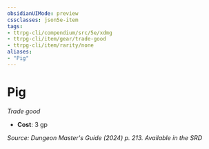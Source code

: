 ```yaml
---
obsidianUIMode: preview
cssclasses: json5e-item
tags:
- ttrpg-cli/compendium/src/5e/xdmg
- ttrpg-cli/item/gear/trade-good
- ttrpg-cli/item/rarity/none
aliases: 
- "Pig"
---
```

# Pig
*Trade good*  


- **Cost**: 3 gp

*Source: Dungeon Master's Guide (2024) p. 213. Available in the <span title='Systems Reference Document (5.2)'>SRD</span>*